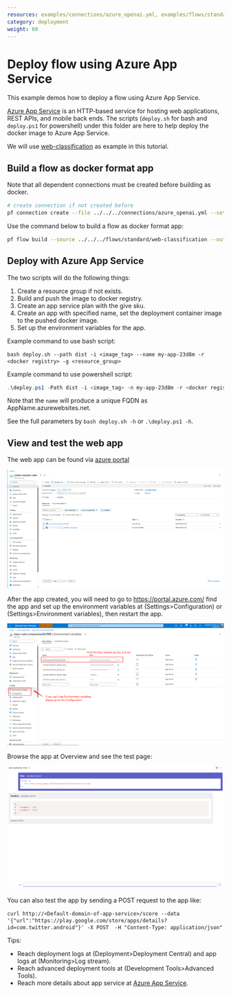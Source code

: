 ```yaml
---
resources: examples/connections/azure_openai.yml, examples/flows/standard/web-classification
category: deployment
weight: 60
---
```


# Deploy flow using Azure App Service

This example demos how to deploy a flow using Azure App Service.

[Azure App Service](https://learn.microsoft.com/azure/app-service/) is an HTTP-based service for hosting web applications, REST APIs, and mobile back ends.
The scripts (`deploy.sh` for bash and `deploy.ps1` for powershell) under this folder are here to help deploy the docker image to Azure App Service.

We will use [web-classification](../../../flows/standard/web-classification/README.md) as example in this tutorial.

## Build a flow as docker format app

Note that all dependent connections must be created before building as docker.
```bash
# create connection if not created before
pf connection create --file ../../../connections/azure_openai.yml --set api_key=<your_api_key> api_base=<your_api_base> --name open_ai_connection
```

Use the command below to build a flow as docker format app:

```bash
pf flow build --source ../../../flows/standard/web-classification --output dist --format docker
```


## Deploy with Azure App Service
The two scripts will do the following things:
1. Create a resource group if not exists.
2. Build and push the image to docker registry.
3. Create an app service plan with the give sku.
4. Create an app with specified name, set the deployment container image to the pushed docker image.
5. Set up the environment variables for the app.

Example command to use bash script:
```shell
bash deploy.sh --path dist -i <image_tag> --name my-app-23d8m -r <docker registry> -g <resource_group>
```

Example command to use powershell script:
```powershell
.\deploy.ps1 -Path dist -i <image_tag> -n my-app-23d8m -r <docker registry> -g <resource_group>
```
Note that the `name` will produce a unique FQDN as AppName.azurewebsites.net.

See the full parameters by `bash deploy.sh -h` or `.\deploy.ps1 -h`.

## View and test the web app
The web app can be found via [azure portal](https://portal.azure.com/)

![img](assets/azure_portal_img.png)

After the app created, you will need to go to https://portal.azure.com/ find the app and set up the environment variables
at (Settings>Configuration) or (Settings>Environment variables), then restart the app.

![img](assets/set_env_var.png)

Browse the app at Overview and see the test page:

![img](assets/test_page.png)

You can also test the app by sending a POST request to the app like:
```shell
curl http://<Default-domain-of-app-service>/score --data '{"url":"https://play.google.com/store/apps/details?id=com.twitter.android"}' -X POST  -H "Content-Type: application/json"
```


Tips:
- Reach deployment logs at (Deployment>Deployment Central) and app logs at (Monitoring>Log stream).
- Reach advanced deployment tools at  (Development Tools>Advanced Tools).
- Reach more details about app service at [Azure App Service](https://learn.microsoft.com/azure/app-service/).
